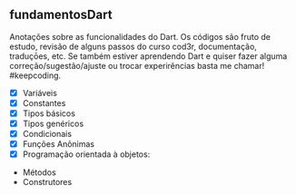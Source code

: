 ## fundamentosDart

Anotações sobre as funcionalidades do Dart.
Os códigos são fruto de estudo, revisão de alguns passos do curso cod3r, documentação, traduçōes, etc.
Se também estiver aprendendo Dart e quiser fazer alguma correção/sugestão/ajuste ou trocar experirências basta me chamar!
#keepcoding.
- [x] Variáveis 
- [x] Constantes
- [x] Tipos básicos 
- [x] Tipos genéricos 
- [x] Condicionais 
- [x] Funções Anônimas 
- [x] Programação orientada à objetos:
* Métodos
* Construtores
